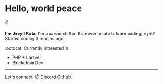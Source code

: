 <h1>Hello, world peace</h1>✌️

<strong>I’m Jocyll Kate.</strong>
I'm a career shifter. It's never to late to learn coding, right?
Started coding <time>3 months ago</time>

:octocat: Currently interested in
<ul>
  <li>PHP + Laravel</li>
  <li>Blockchain Dev</li>
</ul>
<hr/>

Let's connect!
<a href="mailto:joxcarriedo@gmail.com">📫 </a>
<a href="https:/discord.com/users/joxxiee#0352">Discord</a>
<a href="https:/github.com/jmcarried">GitHub</a>

<!---
jmcarriedo/jmcarriedo is a ✨ special ✨ repository because its `README.md` (this file) appears on your GitHub profile.
You can click the Preview link to take a look at your changes.
--->
